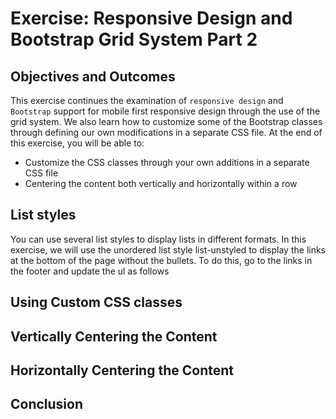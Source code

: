 # Exercise: Responsive Design and Bootstrap Grid System Part 2

## Objectives and Outcomes

This exercise continues the examination of `responsive design` and `Bootstrap` support for mobile first responsive design through the use of the grid system. We also learn how to customize some of the Bootstrap classes through defining our own modifications in a separate CSS file. At the end of this exercise, you will be able to:

- Customize the CSS classes through your own additions in a separate CSS file
- Centering the content both vertically and horizontally within a row

## List styles

You can use several list styles to display lists in different formats. In this exercise, we will use the unordered list style list-unstyled to display the links at the bottom of the page without the bullets. To do this, go to the links in the footer and update the ul as follows

## Using Custom CSS classes


## Vertically Centering the Content


## Horizontally Centering the Content


## Conclusion
